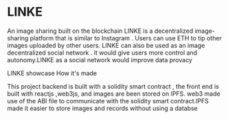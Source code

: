 # LINKE
An image sharing built on the blockchain
LINKE is a decentralized image-sharing platform that is similar to Instagram . Users can use ETH to tip other images uploaded by other users. LINKE can also be used as an image decentralized social network . it would give users more control and autonomy.LINKE as a social network would improve data provacy

LINKE showcase
How it's made

This project backend is built with a solidity smart contract , the front end is built with reactjs  ,web3js, and images are been stored on IPFS. web3 made use of the ABI file to communicate with the solidity smart contract.IPFS made it easier to store images and records without using a databse
